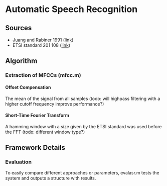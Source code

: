 # Automatic Speech Recognition

## Sources
* Juang and Rabiner 1991 ([link](http://users.ece.gatech.edu/~clements/6273.fa14/HMM_rabiner-juang.pdf))
* ETSI standard 201 108 ([link](http://www.etsi.org/deliver/etsi_es/201100_201199/201108/01.01.03_60/es_201108v010103p.pdf))

## Algorithm
### Extraction of MFCCs (mfcc.m)
#### Offset Compensation
The mean of the signal from all samples (todo: will highpass filtering with a higher cutoff frequency improve performance?)
#### Short-Time Fourier Transform
A hamming window with a size given by the ETSI standard was used before the FFT (todo: different window type?)

## Framework Details

### Evaluation
To easily compare different approaches or parameters, evalasr.m tests the system and outputs a structure with results.